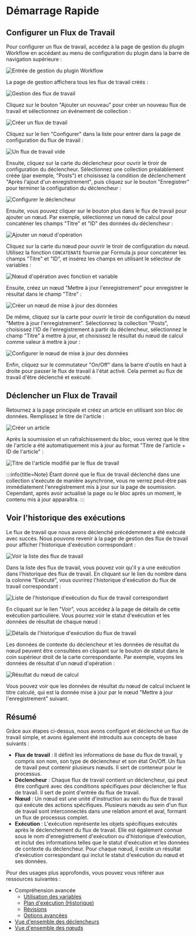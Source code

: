 # Démarrage Rapide

## Configurer un Flux de Travail

Pour configurer un flux de travail, accédez à la page de gestion du plugin Workflow en accédant au menu de configuration du plugin dans la barre de navigation supérieure :

![Entrée de gestion du plugin Workflow](https://static-docs.nocobase.com/872169fb0cf277715178d1a6804e12cd.png)

La page de gestion affichera tous les flux de travail créés :

![Gestion des flux de travail](https://static-docs.nocobase.com/6d31e5c6c94a51513e6569dbc410c01f.png)

Cliquez sur le bouton "Ajouter un nouveau" pour créer un nouveau flux de travail et sélectionnez un événement de collection :

![Créer un flux de travail](https://static-docs.nocobase.com/57f23ce3c91d153ea235f95268a63d98.png)

Cliquez sur le lien "Configurer" dans la liste pour entrer dans la page de configuration du flux de travail :

![Un flux de travail vide](https://static-docs.nocobase.com/d6a3bc6b3fd03cba5bb10f142c38e2bf.png)

Ensuite, cliquez sur la carte du déclencheur pour ouvrir le tiroir de configuration du déclencheur. Sélectionnez une collection préalablement créée (par exemple, "Posts") et choisissez la condition de déclenchement "Après l'ajout d'un enregistrement", puis cliquez sur le bouton "Enregistrer" pour terminer la configuration du déclencheur :

![Configurer le déclencheur](https://static-docs.nocobase.com/f96015efe87759d6836d2a1c58d92884.png)

Ensuite, vous pouvez cliquer sur le bouton plus dans le flux de travail pour ajouter un nœud. Par exemple, sélectionnez un nœud de calcul pour concaténer les champs "Titre" et "ID" des données du déclencheur :

![Ajouter un nœud d'opération](https://static-docs.nocobase.com/60eeee25e6847a91fad50784c8c508ad.png)

Cliquez sur la carte du nœud pour ouvrir le tiroir de configuration du nœud. Utilisez la fonction `CONCATENATE` fournie par Formula.js pour concaténer les champs "Titre" et "ID", et insérez les champs en utilisant le sélecteur de variables :

![Nœud d'opération avec fonction et variable](https://static-docs.nocobase.com/837e4851a4c70a1932542caadef3431b.png)

Ensuite, créez un nœud "Mettre à jour l'enregistrement" pour enregistrer le résultat dans le champ "Titre" :

![Créer un nœud de mise à jour des données](https://static-docs.nocobase.com/494f72dff72b4410240b04c59cbbd322.png)

De même, cliquez sur la carte pour ouvrir le tiroir de configuration du nœud "Mettre à jour l'enregistrement". Sélectionnez la collection "Posts", choisissez l'ID de l'enregistrement à partir du déclencheur, sélectionnez le champ "Titre" à mettre à jour, et choisissez le résultat du nœud de calcul comme valeur à mettre à jour :

![Configurer le nœud de mise à jour des données](https://static-docs.nocobase.com/2e147c93643e7ebc709b9b7ab4f3af8c.png)

Enfin, cliquez sur le commutateur "On/Off" dans la barre d'outils en haut à droite pour passer le flux de travail à l'état activé. Cela permet au flux de travail d'être déclenché et exécuté.

## Déclencher un Flux de Travail

Retournez à la page principale et créez un article en utilisant son bloc de données. Remplissez le titre de l'article :

![Créer un article](https://static-docs.nocobase.com/d21a1a5833d5f54f52678ea18e9922f2.png)

Après la soumission et un rafraîchissement du bloc, vous verrez que le titre de l'article a été automatiquement mis à jour au format "Titre de l'article + ID de l'article" :

![Titre de l'article modifié par le flux de travail](https://static-docs.nocobase.com/3a700445896965c46c70ac51a07bbdb9.png)

:::info{title=Note}
Étant donné que le flux de travail déclenché dans une collection s'exécute de manière asynchrone, vous ne verrez peut-être pas immédiatement l'enregistrement mis à jour sur la page de soumission. Cependant, après avoir actualisé la page ou le bloc après un moment, le contenu mis à jour apparaîtra.
:::

## Voir l'historique des exécutions

Le flux de travail que nous avons déclenché précédemment a été exécuté avec succès. Nous pouvons revenir à la page de gestion des flux de travail pour afficher l'historique d'exécution correspondant :

![Voir la liste des flux de travail](https://static-docs.nocobase.com/92952de7fe6472db7d247a915e36100a.png)

Dans la liste des flux de travail, vous pouvez voir qu'il y a une exécution dans l'historique des flux de travail. En cliquant sur le lien du nombre dans la colonne "Exécuté", vous ouvrirez l'historique d'exécution du flux de travail correspondant :

![Liste de l'historique d'exécution du flux de travail correspondant](https://static-docs.nocobase.com/00537af15c6ae43d745106178242bc09.png)

En cliquant sur le lien "Voir", vous accédez à la page de détails de cette exécution particulière. Vous pourrez voir le statut d'exécution et les données de résultat de chaque nœud :

![Détails de l'historique d'exécution du flux de travail](https://static-docs.nocobase.com/93ec7ce25391d71cf7a109c9d03d5a48.png)

Les données de contexte du déclencheur et les données de résultat du nœud peuvent être consultées en cliquant sur le bouton de statut dans le coin supérieur droit de la carte correspondante. Par exemple, voyons les données de résultat d'un nœud d'opération :

![Résultat du nœud de calcul](https://static-docs.nocobase.com/10c22b923d3de0a0d58fa9283780f592.png)

Vous pouvez voir que les données de résultat du nœud de calcul incluent le titre calculé, qui est la donnée mise à jour par le nœud "Mettre à jour l'enregistrement" suivant.

## Résumé

Grâce aux étapes ci-dessus, nous avons configuré et déclenché un flux de travail simple, et avons également été introduits aux concepts de base suivants :

- **Flux de travail** : Il définit les informations de base du flux de travail, y compris son nom, son type de déclencheur et son état On/Off. Un flux de travail peut contenir plusieurs nœuds. Il sert de conteneur pour le processus.
- **Déclencheur** : Chaque flux de travail contient un déclencheur, qui peut être configuré avec des conditions spécifiques pour déclencher le flux de travail. Il sert de point d'entrée du flux de travail.
- **Nœud** : Un nœud est une unité d'instruction au sein du flux de travail qui exécute des actions spécifiques. Plusieurs nœuds au sein d'un flux de travail sont interconnectés dans une relation amont et aval, formant un flux de processus complet.
- **Exécution** : L'exécution représente les objets spécifiques exécutés après le déclenchement du flux de travail. Elle est également connue sous le nom d'enregistrement d'exécution ou d'historique d'exécution, et inclut des informations telles que le statut d'exécution et les données de contexte du déclencheur. Pour chaque nœud, il existe un résultat d'exécution correspondant qui inclut le statut d'exécution du nœud et ses données.

Pour des usages plus approfondis, vous pouvez vous référer aux ressources suivantes :

- Compréhension avancée
  - [Utilisation des variables](./advanced/variables.md)
  - [Plan d'exécution (Historique)](./advanced/executions.md)
  - [Révisions](./advanced/revisions.md) 
  - [Options avancées](./advanced/options.md)
- [Vue d'ensemble des déclencheurs](./triggers/index.md)
- [Vue d'ensemble des nœuds](./nodes/index.md)
